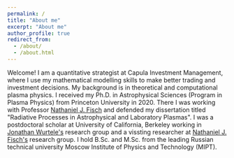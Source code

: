 ```yaml
---
permalink: /
title: "About me"
excerpt: "About me"
author_profile: true
redirect_from: 
  - /about/
  - /about.html
---
```


Welcome! I am a quantitative strategist at Capula Investment Management, where I use my mathematical modelling skills to make better trading and investment decisions.
My background is in theoretical and computational plasma physics.
I received my Ph.D. in Astrophysical Sciences (Program in Plasma Physics) from Princeton University in 2020. There I was working with Professor [Nathaniel J. Fisch](https://plasma.princeton.edu/people/nathaniel-j-fisch) and defended my dissertation titled "Radiative Processes in Astrophysical and Laboratory Plasmas".
I was a postdoctoral scholar at University of California, Berkeley working in [Jonathan Wurtele's](https://physics.berkeley.edu/people/faculty/jonathan-wurtele) research group and a vissting researcher at [Nathaniel J. Fisch's](https://plasma.princeton.edu/people/nathaniel-j-fisch) research group.
I hold B.Sc. and M.Sc. from the leading Russian technical university Moscow Institute of Physics and Technology (MIPT).
